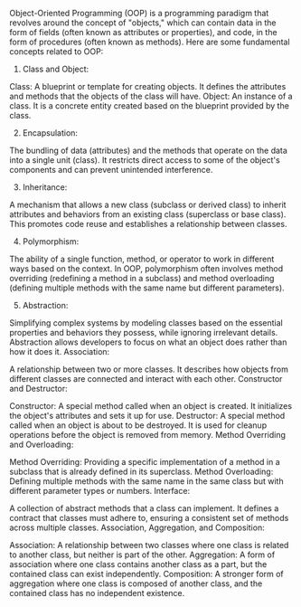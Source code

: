 Object-Oriented Programming (OOP) is a programming paradigm that revolves around the concept of "objects," which can contain data in the form of fields (often known as attributes or properties), and code, in the form of procedures (often known as methods). Here are some fundamental concepts related to OOP:

1. Class and Object:

Class: A blueprint or template for creating objects. It defines the attributes and methods that the objects of the class will have.
Object: An instance of a class. It is a concrete entity created based on the blueprint provided by the class.

2. Encapsulation:

The bundling of data (attributes) and the methods that operate on the data into a single unit (class). It restricts direct access to some of the object's components and can prevent unintended interference.

3. Inheritance:

A mechanism that allows a new class (subclass or derived class) to inherit attributes and behaviors from an existing class (superclass or base class). This promotes code reuse and establishes a relationship between classes.

4. Polymorphism:

The ability of a single function, method, or operator to work in different ways based on the context. In OOP, polymorphism often involves method overriding (redefining a method in a subclass) and method overloading (defining multiple methods with the same name but different parameters).

5. Abstraction:

Simplifying complex systems by modeling classes based on the essential properties and behaviors they possess, while ignoring irrelevant details. Abstraction allows developers to focus on what an object does rather than how it does it.
Association:

A relationship between two or more classes. It describes how objects from different classes are connected and interact with each other.
Constructor and Destructor:

Constructor: A special method called when an object is created. It initializes the object's attributes and sets it up for use.
Destructor: A special method called when an object is about to be destroyed. It is used for cleanup operations before the object is removed from memory.
Method Overriding and Overloading:

Method Overriding: Providing a specific implementation of a method in a subclass that is already defined in its superclass.
Method Overloading: Defining multiple methods with the same name in the same class but with different parameter types or numbers.
Interface:

A collection of abstract methods that a class can implement. It defines a contract that classes must adhere to, ensuring a consistent set of methods across multiple classes.
Association, Aggregation, and Composition:

Association: A relationship between two classes where one class is related to another class, but neither is part of the other.
Aggregation: A form of association where one class contains another class as a part, but the contained class can exist independently.
Composition: A stronger form of aggregation where one class is composed of another class, and the contained class has no independent existence.
